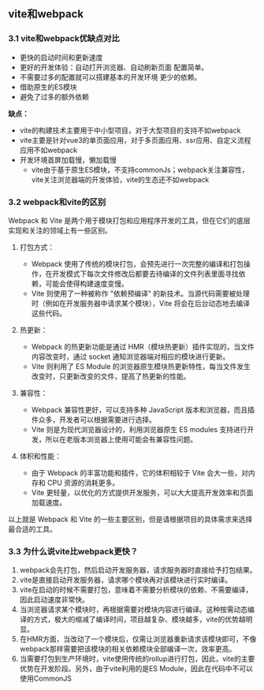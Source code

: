 ## vite和webpack

### 3.1 vite和webpack优缺点对比

* 更快的启动时间和更新速度
* 更好的开发体验：自动打开浏览器、自动刷新页面 配置简单。
* 不需要过多的配置就可以搭建基本的开发环境 更少的依赖。
* 借助原生的ES模块
* 避免了过多的额外依赖

&#x20;**缺点：**

* vite的构建技术主要用于中小型项目，对于大型项目的支持不如webpack&#x20;
* vite主要是针对vue3的单页面应用，对于多页面应用、ssr应用、自定义流程应用不如webpack&#x20;
* 开发环境首屏加载慢，懒加载慢&#x20;
  * vite由于基于原生ES模块，不支持commonJs；webpack关注兼容性，vite关注浏览器端的开发体验，vite的生态还不如webpack

### 3.2 webpack和vite的区别

Webpack 和 Vite 是两个用于模块打包和应用程序开发的工具，但在它们的底层实现和关注的领域上有一些区别。

1. 打包方式：
   - Webpack 使用了传统的模块打包，会预先进行一次完整的编译和打包操作，在开发模式下每次文件修改后都要去待编译的文件列表里面寻找依赖，可能会使得构建速度变慢。
   - Vite 则使用了一种被称作 "依赖预编译" 的新技术。当源代码需要被处理时（例如在开发服务器中请求某个模块），Vite 将会在后台动态地去编译这些代码。

2. 热更新：
   - Webpack 的热更新功能是通过 HMR（模块热更新）插件实现的，当文件内容改变时，通过 socket 通知浏览器端对相应的模块进行更新。
   - Vite 则利用了 ES Module 的浏览器原生模块热更新特性，每当文件发生改变时，只更新改变的文件，提高了热更新的性能。

3. 兼容性：
   - Webpack 兼容性更好，可以支持多种 JavaScript 版本和浏览器，而且插件众多，开发者可以根据需要进行选择。
   - Vite 则是为现代浏览器设计的，利用浏览器原生 ES modules 支持进行开发，所以在老版本浏览器上使用可能会有兼容性问题。

4. 体积和性能：
   - 由于 Webpack 的丰富功能和插件，它的体积相较于 Vite 会大一些，对内存和 CPU 资源的消耗更多。
   - Vite 更轻量，以优化的方式提供开发服务，可以大大提高开发效率和页面加载速度。

以上就是 Webpack 和 Vite 的一些主要区别，但是请根据项目的具体需求来选择最合适的工具。

### 3.3 为什么说vite比webpack更快？

1. webpack会先打包，然后启动开发服务器，请求服务器时直接给予打包结果。
2. vite是直接启动开发服务器，请求哪个模块再对该模块进行实时编译。
3. vite在启动的时候不需要打包，意味着不需要分析模块的依赖、不需要编译，因此启动速度非常快。
4. &#x20;当浏览器请求某个模块时，再根据需要对模块内容进行编译。这种按需动态编译的方式，极大的缩减了编译时间，项目越复杂、模块越多，vite的优势越明显。
5. &#x20;在HMR方面，当改动了一个模块后，仅需让浏览器重新请求该模块即可，不像webpack那样需要把该模块的相关依赖模块全部编译一次，效率更高。
6. &#x20;当需要打包到生产环境时，vite使用传统的rollup进行打包，因此，vite的主要优势在开发阶段。另外，由于vite利用的是ES Module，因此在代码中不可以使用CommonJS